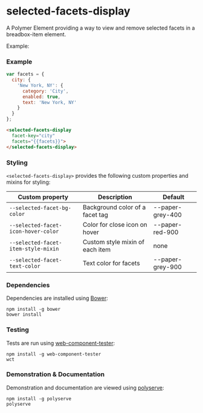 # selected-facets-display

A Polymer Element providing a way to view and remove selected facets in a breadbox-item element.

Example:
### Example
```js
var facets = {
  city: {
    'New York, NY': {
      category: 'City',
      enabled: true,
      text: 'New York, NY'
    }
  }
};
```

```html
<selected-facets-display
  facet-key="city"
  facets="{{facets}}">
</selected-facets-display>
```

### Styling

`<selected-facets-display>` provides the following custom properties and mixins for styling:

Custom property                     | Description                     | Default
------------------------------------|---------------------------------|----------------------
`--selected-facet-bg-color`         | Background color of a facet tag | --paper-grey-400
`--selected-facet-icon-hover-color` | Color for close icon on hover   | --paper-red-900
`--selected-facet-item-style-mixin` | Custom style mixin of each item | none
`--selected-facet-text-color`       | Text color for facets           | --paper-grey-900

### Dependencies

Dependencies are installed using [Bower](http://bower.io/):

    npm install -g bower
    bower install

### Testing

Tests are run using [web-component-tester](https://github.com/Polymer/web-component-tester):

    npm install -g web-component-tester
    wct

### Demonstration & Documentation

Demonstration and documentation are viewed using [polyserve](https://github.com/PolymerLabs/polyserve):

    npm install -g polyserve
    polyserve


